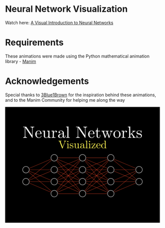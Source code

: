 # Neural Network Visualization
Watch here: [A Visual Introduction to Neural Networks](https://www.youtube.com/watch?v=RLCqjCAbd5E&t=19s) 

# Requirements
These animations were made using the Python mathematical animation library - [Manim](https://docs.manim.community/en/v0.2.0/)

# Acknowledgements
Special thanks to [3Blue1Brown](https://www.youtube.com/channel/UCYO_jab_esuFRV4b17AJtAw) for the inspiration behind these animations, and to the Manim Community for helping me along the way

![alt text](https://github.com/StuartWaller/nn-visualization-video/blob/master/nn_cover.PNG)

